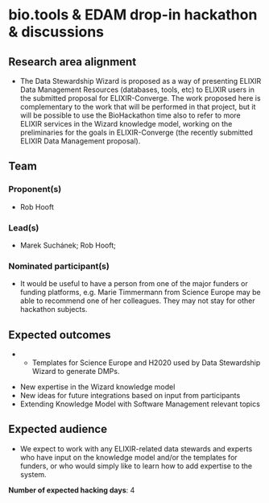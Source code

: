 # bio.tools & EDAM drop-in hackathon & discussions

## Research area alignment

- The Data Stewardship Wizard is proposed as a way of presenting ELIXIR Data Management Resources (databases, tools, etc) to ELIXIR users in the submitted proposal for ELIXIR-Converge. The work proposed here is complementary to the work that will be performed in that project, but it will be possible to use the BioHackathon time also to refer to more ELIXIR services in the Wizard knowledge model, working on the preliminaries for the goals in ELIXIR-Converge (the recently submitted ELIXIR Data Management proposal).

## Team

### Proponent(s)

- Rob Hooft

### Lead(s)

- Marek Suchánek;
 Rob Hooft;

### Nominated participant(s)

- It would be useful to have a person from one of the major funders or funding platforms, e.g. Marie Timmermann from Science Europe may be able to recommend one of her colleagues. They may not stay for other hackathon subjects.

## Expected outcomes

- * Templates for Science Europe and H2020 used by Data Stewardship Wizard to generate DMPs.
 * New expertise in the Wizard knowledge model
 * New ideas for future integrations based on input from participants
 * Extending Knowledge Model with Software Management relevant topics

## Expected audience

- We expect to work with any ELIXIR-related data stewards and experts who have input on the knowledge model and/or the templates for funders, or who would simply like to learn how to add expertise to the system.

**Number of expected hacking days**: 4

